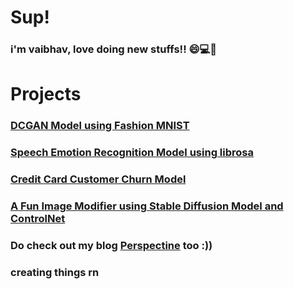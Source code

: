 # Sup!
<h3>i'm vaibhav, love doing new stuffs!! 😄💻🔭</h3>

# Projects 
<body>
  <p>
    <h3><a href="https://github.com/vaibhavsingh6952/DCGAN_Fashion_MNIST">DCGAN Model using Fashion MNIST</a></h3>
    <h3><a href="https://github.com/vaibhavsingh6952/speech_emotion_recog">Speech Emotion Recognition Model using librosa</a></h3>
    <h3><a href="https://github.com/vaibhavsingh6952/customer_churn">Credit Card Customer Churn Model</a></h3>
    <h3><a href="https://github.com/vaibhavsingh6952/image-modifier">A Fun Image Modifier using Stable Diffusion Model and ControlNet</a></h3>
    <h3>Do check out my blog  <a href="http://perspectine.com/">Perspectine</a> too :))</h3>
    <h3>creating things rn</h3>
  </p>
</body>
